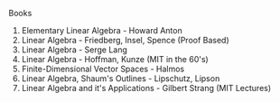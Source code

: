 
Books

1. Elementary Linear Algebra - Howard Anton
2. Linear Algebra - Friedberg, Insel, Spence (Proof Based)
3. Linear Algebra - Serge Lang
4. Linear Algebra - Hoffman, Kunze (MIT in the 60's)
5. Finite-Dimensional Vector Spaces - Halmos
6. Linear Algebra, Shaum's Outlines - Lipschutz, Lipson
7. Linear Algebra and it's Applications - Gilbert Strang (MIT Lectures)



